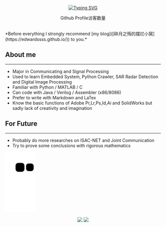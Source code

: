 <div align="center">
    <a href="https://github.com/Edwardssss"><img src="https://readme-typing-svg.herokuapp.com?font=Fira+Code&size=40&pause=1000&center=true&vCenter=true&width=870&height=100&lines=%3C+%F0%9F%91%8B%F0%9F%8F%BBHello!+I+am+Edwardssss+%3E" alt="Typing SVG" /></a>
</div>

<div align="center">
    <p>Github Profile访客数量</p>
    <img src=https://profile-counter.glitch.me/Edwardssss/count.svg alt="">
</div>
*Before everything I strongly recommend [my blog]([砕月之殇的摆烂小窝](https://edwardssss.github.io/)) to you.*

## About me

---

-   Major in Communicating and Signal Processing
-   Used to learn Embedded System, Python Crawler, SAR Radar Detection and Digital Image Processing
-   Familiar with Python / MATLAB / C
-   Can code with Java / Verilog / Assembler (x86/8086)
-   Prefer to write with Markdown and LaTex
-   Know the basic functions of Adobe Pr,Lr,Ps,Id,Ai and SolidWorks but sadly lack of creativity and imagination

## For Future

---

+   Probably do more researches on ISAC-NET and Joint Communication
+   Try to prove some conclusions with rigorous mathematics

![](https://raw.githubusercontent.com/Edwardssss/Edwardssss/output/github-contribution-grid-snake.svg)

<div align="center">
    <img src="https://github-readme-stats-git-masterrstaa-rickstaa.vercel.app/api?username=Edwardssss&theme=tokyonight&show_icons=true" height="200px">
    <img src="https://github-readme-stats-git-masterrstaa-rickstaa.vercel.app/api/top-langs/?username=Edwardssss&layout=compact&theme=tokyonight" height="200px">
<div>
